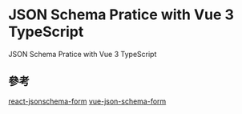 # JSON Schema Pratice with Vue 3 TypeScript

JSON Schema Pratice with Vue 3 TypeScript

## 參考

[react-jsonschema-form](https://github.com/rjsf-team/react-jsonschema-form)
[vue-json-schema-form](https://github.com/lljj-x/vue-json-schema-form)

